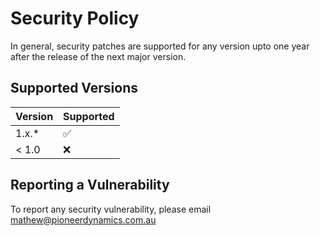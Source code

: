 # Security Policy

In general, security patches are supported for any version upto one year after the release of the next major version.

## Supported Versions

| Version | Supported          |
| ------- | ------------------ |
| 1.x.*   | :white_check_mark: |
| < 1.0   | :x:                |

## Reporting a Vulnerability

To report any security vulnerability, please email mathew@pioneerdynamics.com.au
